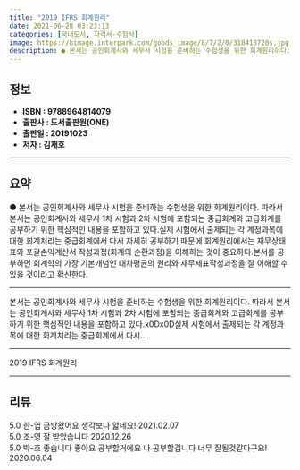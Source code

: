 ```yaml
---
title: "2019 IFRS 회계원리"
date: 2021-06-28 03:23:13
categories: [국내도서, 자격서-수험서]
image: https://bimage.interpark.com/goods_image/8/7/2/0/318418720s.jpg
description: ● 본서는 공인회계사와 세무사 시험을 준비하는 수험생을 위한 회계원리이다. 따라서 본서는 공인회계사와 세무사 1차 시험과 2차 시험에 포함되는 중급회계와 고급회계를 공부하기 위한 핵심적인 내용을 포함하고 있다.실제 시험에서 출제되는 각 계정과목에 대한 회계처리는 중급회계에서 다시 자세
---
```


## **정보**

- **ISBN : 9788964814079**
- **출판사 : 도서출판원(ONE)**
- **출판일 : 20191023**
- **저자 : 김재호**

------



## **요약**

●  본서는 공인회계사와 세무사 시험을 준비하는 수험생을 위한 회계원리이다. 따라서 본서는 공인회계사와 세무사 1차 시험과 2차 시험에 포함되는 중급회계와 고급회계를 공부하기 위한 핵심적인 내용을 포함하고 있다.실제 시험에서 출제되는 각 계정과목에 대한 회계처리는 중급회계에서 다시 자세히 공부하기 때문에 회계원리에서는 재무상태표와 포괄손익계산서 작성과정(회계의 순환과정)을 이해하는 것이 중요하다.본서를 공부하면 회계학의 가장 기본개념인 대차평균의 원리와 재무제표작성과정을 잘 이해할 수 있을 것이라고 확신한다.

------

본서는 공인회계사와 세무사 시험을 준비하는 수험생을 위한 회계원리이다. 따라서 본서는 공인회계사와 세무사 1차 시험과 2차 시험에 포함되는 중급회계와 고급회계를 공부하기 위한 핵심적인 내용을 포함하고 있다.x0Dx0D실제 시험에서 출제되는 각 계정과목에 대한 회계처리는 중급회계에서 다시... 

------


2019 IFRS 회계원리 

------


## **리뷰** 

5.0 한-엽 금방왔어요 생각보다 얇네요! 2021.02.07 <br/>5.0 조-영 잘 받았습니다 2020.12.26 <br/>5.0 박-호 좋습니다 좋아요 공부할거에요 나 공부할겁니다 너무 잘될것같다구요! 2020.06.04 <br/>